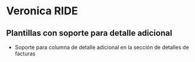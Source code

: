 # Veronica RIDE
## Plantillas con soporte para detalle adicional
- Soporte para columna de detalle adicional en la sección de detalles de facturas
